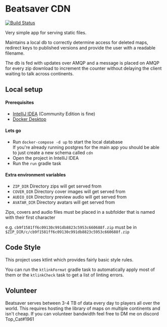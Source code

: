 # Beatsaver CDN

[![Build Status](https://jenkins.kirkstall.top-cat.me/buildStatus/icon?job=CDN)](https://jenkins.kirkstall.top-cat.me/view/Beatsaver/job/CDN/)

Very simple app for serving static files.

Maintains a local db to correctly determine access for deleted maps, redirect keys to published versions and provide the user with a readable filename.

The db is fed with updates over AMQP and a message is placed on AMQP for every zip download to increment the counter without delaying the client waiting to talk across continents.

## Local setup

#### Prerequisites
- [IntelliJ IDEA](https://www.jetbrains.com/idea/download/) (Community Edition is fine)
- [Docker Desktop](https://www.docker.com/products/docker-desktop)

#### Lets go
- Run `docker-compose -d up` to start the local database  
If you're already running postgres for the main app you should be able to just create a new schema called `cdn`
- Open the project in IntelliJ IDEA
- Run the `run` gradle task

#### Extra environment variables
- `ZIP_DIR` Directory zips will get served from
- `COVER_DIR` Directory cover images will get served from
- `AUDIO_DIR` Directory preview audio will get served from
- `AVATAR_DIR` Directory avatars will get served from

Zips, covers and audio files must be placed in a subfolder that is named with their first character

e.g. `cb9f1581ff6c09130c991db8823c5953c660688f.zip` must be in `$ZIP_DIR/c/cb9f1581ff6c09130c991db8823c5953c660688f.zip`

## Code Style

This project uses ktlint which provides fairly basic style rules.

You can run the `ktlinkFormat` gradle task to automatically apply most of them or the `ktlinkCheck` task to get a list of linting errors.

## Volunteer

Beatsaver serves between 3-4 TB of data every day to players all over the world. This requires hosting the library of maps on multiple continents and isn't cheap. 
If you can volunteer bandwidth feel free to DM me on discord Top_Cat#1961
